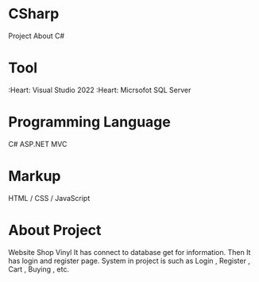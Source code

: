 # CSharp
Project About C#
# Tool
:Heart: Visual Studio 2022
:Heart: Micrsofot SQL Server 
# Programming Language 
C# ASP.NET MVC
# Markup
HTML / CSS / JavaScript
# About Project
Website Shop Vinyl
It has connect to database get for information.
Then It has login and register page.
System in project is such as Login , Register , Cart , Buying , etc.
